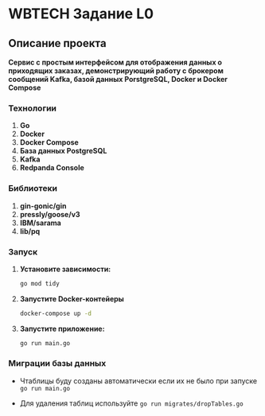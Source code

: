 # WBTECH Задание L0

## Описание проекта

**Сервис с простым интерфейсом для отображения данных о приходящих заказах, демонстрирующий работу с брокером сообщений Kafka, базой данных PorstgreSQL, Docker и Docker Compose**

### Технологии

1.  **Go**
2.  **Docker**
3.  **Docker Compose** 
4. **База данных PostgreSQL**
5. **Kafka**
6. **Redpanda Console**

### Библиотеки
1. **gin-gonic/gin**
2. **pressly/goose/v3**
3. **IBM/sarama**
4. **lib/pq**


### Запуск
1.  **Установите зависимости:**

    ```bash
    go mod tidy
    ```
2. **Запустите Docker-контейеры**
    ```bash
    docker-compose up -d 
    ```

3. **Запустите приложение:**

    ```bash
    go run main.go
    ```

### Миграции базы данных

* Чтаблицы буду созданы автоматически если их не было при запуске
  `go run main.go`

* Для удаления таблиц используйте
  `go run migrates/dropTables.go`
